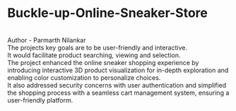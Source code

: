 # Buckle-up-Online-Sneaker-Store
<br>
Author - Parmarth Nilankar
<br>
The projects key goals are to be user-friendly and interactive.
<br>
It would facilitate product searching, viewing and selection. 
<br>
The project enhanced the online sneaker shopping experience by introducing interactive 3D product visualization for in-depth exploration and enabling color customization to personalize choices. 
<br>
It also addressed security concerns with user authentication and simplified the shopping process with a seamless cart management system, ensuring a user-friendly platform.
